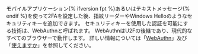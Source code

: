 モバイルアプリケーション{% ifversion fpt %}あるいはテキストメッセージ{% endif %}を使って2FAを設定した後、指紋リーダーやWindows Helloのようなセキュリティキーを追加できます。 セキュリティキーを使用した認証を可能にする技術は、WebAuthnと呼ばれます。 WebAuthnはU2Fの後継であり、現代的なすべてのブラウザーで動作します。 詳しい情報については「[WebAuthn](https://webauthn.guide/)」及び「[使えますか](https://caniuse.com/#search=webauthn)」を参照してください。
